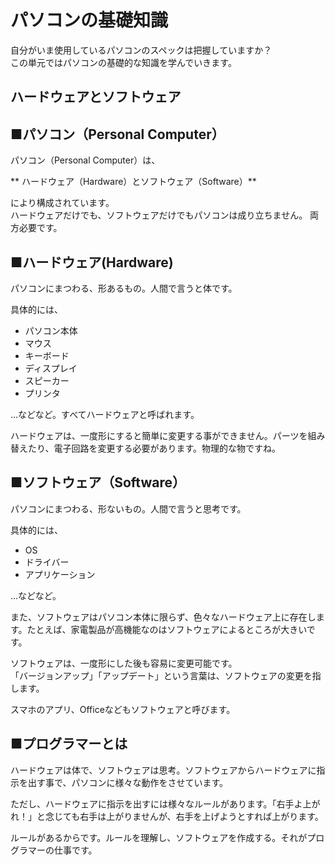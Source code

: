 # パソコンの基礎知識

自分がいま使用しているパソコンのスペックは把握していますか？  
この単元ではパソコンの基礎的な知識を学んでいきます。

## ハードウェアとソフトウェア

## ■パソコン（Personal Computer）

パソコン（Personal Computer）は、

** ハードウェア（Hardware）とソフトウェア（Software）**

により構成されています。  
ハードウェアだけでも、ソフトウェアだけでもパソコンは成り立ちません。
両方必要です。

## ■ハードウェア(Hardware)

パソコンにまつわる、形あるもの。人間で言うと体です。

具体的には、

* パソコン本体
* マウス
* キーボード
* ディスプレイ
* スピーカー
* プリンタ

...などなど。すべてハードウェアと呼ばれます。

ハードウェアは、一度形にすると簡単に変更する事ができません。パーツを組み替えたり、電子回路を変更する必要があります。物理的な物ですね。

## ■ソフトウェア（Software）

パソコンにまつわる、形ないもの。人間で言うと思考です。

具体的には、

* OS
* ドライバー
* アプリケーション

...などなど。

また、ソフトウェアはパソコン本体に限らず、色々なハードウェア上に存在します。たとえば、家電製品が高機能なのはソフトウェアによるところが大きいです。

ソフトウェアは、一度形にした後も容易に変更可能です。  
「バージョンアップ」「アップデート」という言葉は、ソフトウェアの変更を指します。

スマホのアプリ、Officeなどもソフトウェアと呼びます。

## ■プログラマーとは

ハードウェアは体で、ソフトウェアは思考。ソフトウェアからハードウェアに指示を出す事で、パソコンに様々な動作をさせています。

ただし、ハードウェアに指示を出すには様々なルールがあります。「右手よ上がれ！」と念じても右手は上がりませんが、右手を上げようとすれば上がります。

ルールがあるからです。ルールを理解し、ソフトウェアを作成する。それがプログラマーの仕事です。
